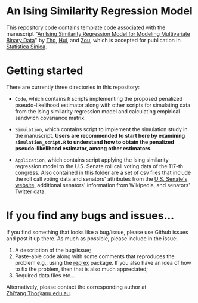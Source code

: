 # An Ising Similarity Regression Model

This repository code contains template code associated with the manuscript "[An Ising Similarity Regression Model for Modeling Multivariate Binary Data](https://aus01.safelinks.protection.outlook.com/?url=http%3A%2F%2Fwww3.stat.sinica.edu.tw%2Fss_newpaper%2FSS-2024-0021_na.pdf&data=05%7C02%7Czhiyang.tho%40anu.edu.au%7Cc183b7dbfd264377735308dd1eff913a%7Ce37d725cab5c46249ae5f0533e486437%7C0%7C0%7C638700805362576902%7CUnknown%7CTWFpbGZsb3d8eyJFbXB0eU1hcGkiOnRydWUsIlYiOiIwLjAuMDAwMCIsIlAiOiJXaW4zMiIsIkFOIjoiTWFpbCIsIldUIjoyfQ%3D%3D%7C0%7C%7C%7C&sdata=xJCgNK%2F2LDsF%2BBuL3XjbXOa17iHu2p%2BuIAavzrNRvow%3D&reserved=0)" by [Tho](https://rsfas.anu.edu.au/about/staff-directory/zhi-yang-tho), [Hui](https://francishui.netlify.app/), and [Zou](https://cbe.anu.edu.au/about/staff-directory/dr-tao-zou), which is accepted for publication in [Statistica Sinica](https://www3.stat.sinica.edu.tw/statistica/).

# Getting started

There are currently three directories in this repository:

-   `Code`, which contains `R` scripts implementing the proposed penalized pseudo-likelihood estimator along with other scripts for simulating data from the Ising similarity regression model and calculating empirical sandwich covariance matrix.

-   `Simulation`, which contains script to implement the simulation study in the manuscript. **Users are recommended to start here by examining `simulation_script.R` to understand how to obtain the penalized pseudo-likelihood estimator, among other estimators.**

-  `Application`, which contains script applying the Ising similarity regression model to the U.S. Senate roll call voting data of the 117-th congress. Also contained in this folder are a set of csv files that include the roll call voting data and senators' attributes from the [U.S. Senate's website](https://www.senate.gov/), additional senators' information from Wikipedia, and senators' Twitter data.

# If you find any bugs and issues...

If you find something that looks like a bug/issue, please use Github issues and post it up there. As much as possible, please include in the issue:

1.  A description of the bug/issue;
2.  Paste-able code along with some comments that reproduces the problem e.g., using the [reprex](https://cran.r-project.org/web/packages/reprex/index.html) package. If you also have an idea of how to fix the problem, then that is also much appreciated;
3.  Required data files etc...

Alternatively, please contact the corresponding author at [ZhiYang.Tho\@anu.edu.au](mailto:ZhiYang.Tho@anu.edu.au).
